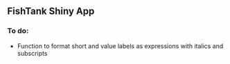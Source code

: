 
## FishTank Shiny App

### To do:

* Function to format short and value labels as expressions with italics and subscripts
